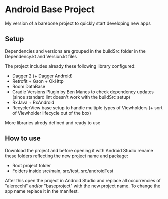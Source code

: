 # Android Base Project
My version of a barebone project to quickly start developing new apps

## Setup
Dependencies and versions are grouped in the buildSrc folder in the Dependency.kt and Version.kt files

The project includes already these following library configured:

* Dagger 2 (+ Dagger Android)
* Retrofit + Gson + OkHttp
* Room DataBase
* Gradle Versions Plugin by Ben Manes to check dependency updates (since standard lint doesn't work with the buildSrc setup)
* RxJava + RxAndroid
* RecyclerView base setup to handle multiple types of Viewholders (+ sort of Viewholder lifecycle out of the box)

More libraries alredy defined and ready to use

## How to use
Download the project and before opening it with Android Studio rename these folders reflecting the new project name and package:
* Root project folder
* Folders inside src/main, src/test, src/androidTest

After this open the project in Android Studio and replace all occurrencies of "alerecchi" and/or "baseproject" with the new project name.
To change the app name replace it in the manifest.
